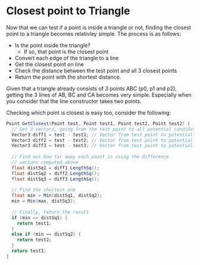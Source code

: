 # Closest point to Triangle

Now that we can test if a point is inside a triangle or not, finding the closest point to a triangle becomes relativley simple. The process is as follows:

* Is the point inside the triangle?
  * If so, that point is the closest point
* Convert each edge of the triangle to a line
* Get the closest point on line
* Check the distance between the test point and all 3 closest points
* Return the point with the shortest distance.  

Given that a triangle already consists of 3 points ABC (p0, p1 and p2), getting the 3 lines of AB, BC and CA becomes very simple. Especially when you consider that the line constructor takes two points.

Checking which point is closest is easy too, consider the following:

```cs
Point GetClosest(Point test, Point test1, Point test2, Point test2) {
  // Get 3 vectors, going from the test point to all potential candidates
  Vector3 diff1 = test - test1; // Vector from test point to potentially closest 1
  Vector3 diff2 = test - test2; // Vector from test point to potentially closest 2
  Vector3 diff3 = test - test3; // Vector from test point to potentially closest 3
  
  // Find out how far away each point is using the difference
  // vectors computed above
  float distSq1 = diff1.LengthSq();  
  float distSq2 = diff2.LengthSq();
  float distSq3 = diff3.LengthSq();
  
  // Find the shortest one
  float min = Min(distSq1, distSq2);
  min = Min(max, distSq3);
  
  // Finally, return the result
  if (min == distSq1) {
    return test1;
  }
  else if (min == distSq2) {
    return test2;
  }
  return test3;
}

```
